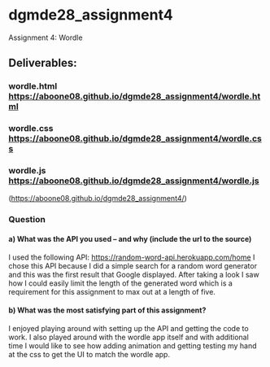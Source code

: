 # dgmde28_assignment4
Assignment 4: Wordle

## Deliverables:  
### wordle.html https://aboone08.github.io/dgmde28_assignment4/wordle.html
### wordle.css https://aboone08.github.io/dgmde28_assignment4/wordle.css
### wordle.js https://aboone08.github.io/dgmde28_assignment4/wordle.js
(https://aboone08.github.io/dgmde28_assignment4/)

### Question
#### a) What was the API you used – and why (include the url to the source)

I used the following API: https://random-word-api.herokuapp.com/home</ul>
I chose this API because I did a simple search for a random word generator and this was the first result that Google displayed. After taking a look I saw how I could easily limit the length of the generated word which is a requirement for this assignment to max out at a length of five.


#### b) What was the most satisfying part of this assignment?

I enjoyed playing around with setting up the API and getting the code to work. I also played around with the wordle app itself and with additional time I would like to see how adding animation and getting testing my hand at the css to get the UI to match the wordle app. 
